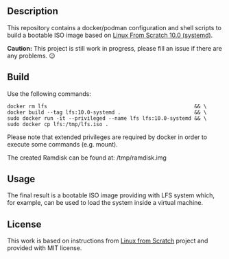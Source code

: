 ## Description

This repository contains a docker/podman configuration and shell scripts to build a bootable ISO
image based on [Linux From Scratch 10.0 (systemd)](http://www.linuxfromscratch.org/lfs/downloads/10.0-systemd/LFS-BOOK-10.0-systemd.pdf).

**Caution:** This project is still work in progress, please fill an issue if there are any problems. :wink:

## Build

Use the following commands:

    docker rm lfs                                                && \
    docker build --tag lfs:10.0-systemd .                        && \
    sudo docker run -it --privileged --name lfs lfs:10.0-systemd && \
    sudo docker cp lfs:/tmp/lfs.iso .

Please note that extended privileges are required by docker in order to execute some commands (e.g. mount).

The created Ramdisk can be found at: /tmp/ramdisk.img

## Usage

The final result is a bootable ISO image providing with LFS system which, for
example, can be used to load the system inside a virtual machine.

## License

This work is based on instructions from [Linux from Scratch](http://www.linuxfromscratch.org/lfs) project and provided with MIT license.

